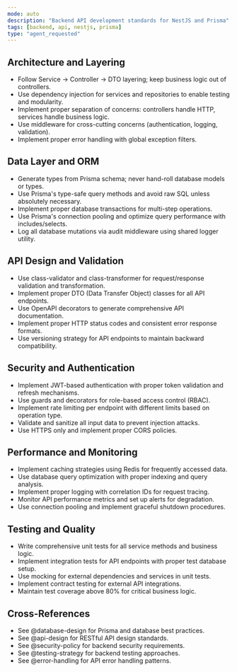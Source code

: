 ```yaml
---
mode: auto
description: "Backend API development standards for NestJS and Prisma"
tags: [backend, api, nestjs, prisma]
type: "agent_requested"
---
```

## Architecture and Layering
- Follow Service → Controller → DTO layering; keep business logic out of controllers.
- Use dependency injection for services and repositories to enable testing and modularity.
- Implement proper separation of concerns: controllers handle HTTP, services handle business logic.
- Use middleware for cross-cutting concerns (authentication, logging, validation).
- Implement proper error handling with global exception filters.

## Data Layer and ORM
- Generate types from Prisma schema; never hand-roll database models or types.
- Use Prisma's type-safe query methods and avoid raw SQL unless absolutely necessary.
- Implement proper database transactions for multi-step operations.
- Use Prisma's connection pooling and optimize query performance with includes/selects.
- Log all database mutations via audit middleware using shared logger utility.

## API Design and Validation
- Use class-validator and class-transformer for request/response validation and transformation.
- Implement proper DTO (Data Transfer Object) classes for all API endpoints.
- Use OpenAPI decorators to generate comprehensive API documentation.
- Implement proper HTTP status codes and consistent error response formats.
- Use versioning strategy for API endpoints to maintain backward compatibility.

## Security and Authentication
- Implement JWT-based authentication with proper token validation and refresh mechanisms.
- Use guards and decorators for role-based access control (RBAC).
- Implement rate limiting per endpoint with different limits based on operation type.
- Validate and sanitize all input data to prevent injection attacks.
- Use HTTPS only and implement proper CORS policies.

## Performance and Monitoring
- Implement caching strategies using Redis for frequently accessed data.
- Use database query optimization with proper indexing and query analysis.
- Implement proper logging with correlation IDs for request tracing.
- Monitor API performance metrics and set up alerts for degradation.
- Use connection pooling and implement graceful shutdown procedures.

## Testing and Quality
- Write comprehensive unit tests for all service methods and business logic.
- Implement integration tests for API endpoints with proper test database setup.
- Use mocking for external dependencies and services in unit tests.
- Implement contract testing for external API integrations.
- Maintain test coverage above 80% for critical business logic.

## Cross-References
- See @database-design for Prisma and database best practices.
- See @api-design for RESTful API design standards.
- See @security-policy for backend security requirements.
- See @testing-strategy for backend testing approaches.
- See @error-handling for API error handling patterns.
